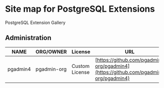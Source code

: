 # Site map for PostgreSQL Extensions
PostgreSQL Extension Gallery

## Administration
NAME|ORG/OWNER|License|URL
-|-|-|-
pgadmin4|pgadmin-org|Custom License|[https://github.com/pgadmin-org/pgadmin4](https://github.com/pgadmin-org/pgadmin4)
